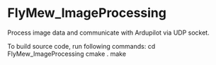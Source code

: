 # FlyMew_ImageProcessing
Process image data and communicate with Ardupilot via UDP socket.

To build source code, run following commands:
cd FlyMew_ImageProcessing
cmake .
make
